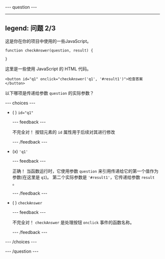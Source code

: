 --- question ---

---
legend: 问题 2/3
---

这是你在你的项目中使用的一些JavaScript。


    function checkAnswer(question, result) {

    }

这里是一些使用 JavaScript 的 HTML 代码。

    <button id="q1" onclick="checkAnswer('q1', '#result1')">检查答案</button>

以下哪项是传递给参数 `question` 的实际参数？

--- choices ---

- ( ) `id="q1"`

  --- feedback ---

  不完全对！ 按钮元素的 `id` 属性用于后续对其进行修改

  --- /feedback ---

- (x) `'q1'`

  --- feedback ---

  正确！ 当函数运行时，它使用参数 `question` 来引用传递给它的第一个值作为参数(在这里是 `q1`)。 第二个实际参数是 `'#result1'`，它传递给参数 `result` 。

  --- /feedback ---

- ( ) `checkAnswer`

  --- feedback ---

  不完全对！ `checkAnswer` 是处理按钮 `onclick` 事件的函数名称。

  --- /feedback ---

--- /choices ---

--- /question ---
